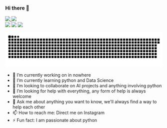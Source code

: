### Hi there 👋

 <div>
  <a href="https://github.com/JoaoGustavo29">
  <img height="150em" src="https://github-readme-stats.vercel.app/api?username=JoaoGustavo29&show_icons=true&theme=dracula&include_all_commits=true&count_private=true"/>
  <img height="150em" src="https://github-readme-stats.vercel.app/api/top-langs/?username=JoaoGustavo29&layout=compact&langs_count=16&theme=dracula"/>
<div>
 
<div>
   <a href="https://www.linkedin.com/in/jo%C3%A3ogustavoborgesesouza-2901/" target="_blank"><img src="https://img.shields.io/badge/-LinkedIn-%230077B5?style=for-the-badge&logo=linkedin&logoColor=white" target="_blank"></a>
   <a href="https://www.instagram.com/_joao.gus_/" target="_blank"><img src="https://img.shields.io/badge/-Instagram-%23E4405F?style=for-the-badge&logo=instagram&logoColor=white" target="_blank"></a>
   <a href="https://joaogustavo-borges2901.medium.com/" target="_blank"><img src="https://img.shields.io/badge/Medium-12100E?style=for-the-badge&logo=medium&logoColor=white" target="_blank"></a>
  
 ![Snake animation](https://github.com/JoaoGustavo29/JoaoGustavo29/blob/output/github-contribution-grid-snake.svg)
 
</div>

- 🔭 I’m currently working on in nowhere
- 🌱 I’m currently learning python and Data Science
- 👯 I’m looking to collaborate on AI projects and anything involving python
- 🤔 I’m looking for help with everything, any form of help is always welcome
- 💬 Ask me about anything you want to know, we'll always find a way to help each other
- 📫 How to reach me: Direct me on Instagram
- ⚡ Fun fact: I am passionate about python 
